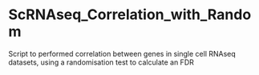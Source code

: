 # ScRNAseq_Correlation_with_Random
Script to performed correlation between genes in single cell RNAseq datasets, using a randomisation test to calculate an FDR
